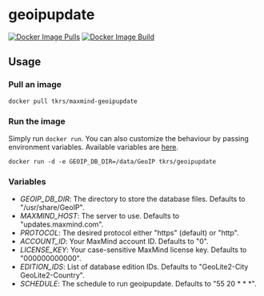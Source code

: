 # geoipupdate

[![Docker Image Pulls](https://img.shields.io/docker/pulls/tkrs/maxmind-geoipupdate "Docker Image Pulls")](https://img.shields.io/docker/pulls/tkrs/maxmind-geoipupdate)
[![Docker Image Build](https://img.shields.io/docker/build/tkrs/maxmind-geoipupdate "Docker Image Build")](https://img.shields.io/docker/build/tkrs/maxmind-geoipupdate)

## Usage

### Pull an image

```
docker pull tkrs/maxmind-geoipupdate
```

### Run the image

Simply run `docker run`. You can also customize the behaviour by passing environment variables. Available variables are [here](#variables).
```
docker run -d -e GEOIP_DB_DIR=/data/GeoIP tkrs/geoipupdate
```

### Variables

- *GEOIP_DB_DIR*: The directory to store the database files. Defaults to "/usr/share/GeoIP".
- *MAXMIND_HOST*: The server to use. Defaults to "updates.maxmind.com".
- *PROTOCOL*: The desired protocol either "https" (default) or "http".
- *ACCOUNT_ID*: Your MaxMind account ID. Defaults to "0".
- *LICENSE_KEY*: Your case-sensitive MaxMind license key. Defaults to "000000000000".
- *EDITION_IDS*: List of database edition IDs. Defaults to "GeoLite2-City GeoLite2-Country".
- *SCHEDULE*: The schedule to run geoipupdate. Defaults to "55 20 * * *".
